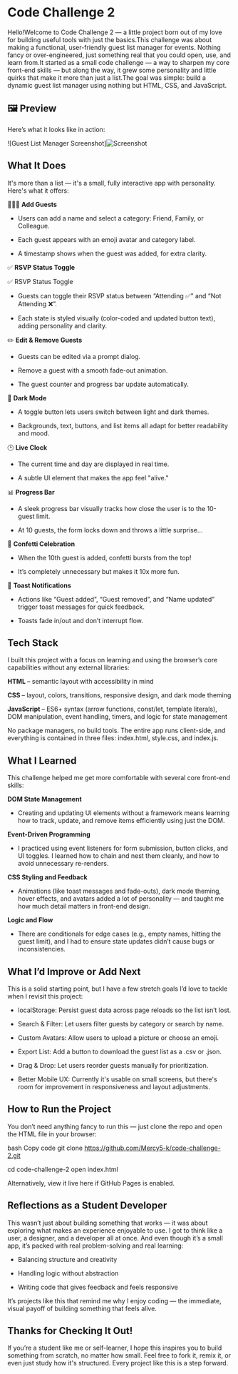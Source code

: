 # Code Challenge 2

Hello!Welcome to Code Challenge 2 — a little project born out of my love for building useful tools with just the basics.This challenge was about making a functional, user-friendly guest list manager for events. Nothing fancy or over-engineered, just something real that you could open, use, and learn from.It started as a small code challenge — a way to sharpen my core front-end skills — but along the way, it grew some personality and little quirks that make it more than just a list.The goal was simple: build a dynamic guest list manager using nothing but HTML, CSS, and JavaScript.

## 🖼 Preview

Here’s what it looks like in action:

![Guest List Manager Screenshot]![Screenshot](https://github.com/user-attachments/assets/3b3eec4b-78e5-4b0c-a772-762c77b06a8f)


## What It Does

It's more than a list — it's a small, fully interactive app with personality. Here's what it offers:

🧑‍🤝‍🧑 <strong> Add Guests </strong>

* Users can add a name and select a category: Friend, Family, or Colleague.

* Each guest appears with an emoji avatar and category label.

* A timestamp shows when the guest was added, for extra clarity.


✅ <strong> RSVP Status Toggle  </strong>

✅ RSVP Status Toggle
* Guests can toggle their RSVP status between “Attending ✅” and “Not Attending ❌”.

* Each state is styled visually (color-coded and updated button text), adding personality and clarity.

✏️ <strong> Edit & Remove Guests  </strong>

* Guests can be edited via a prompt dialog.

* Remove a guest with a smooth fade-out animation.

* The guest counter and progress bar update automatically.

🌙 <strong> Dark Mode  </strong>

* A toggle button lets users switch between light and dark themes.

* Backgrounds, text, buttons, and list items all adapt for better readability and mood.

🕒 <strong> Live Clock  </strong>

* The current time and day are displayed in real time.

* A subtle UI element that makes the app feel "alive."

📊 <strong> Progress Bar </strong>

* A sleek progress bar visually tracks how close the user is to the 10-guest limit.

* At 10 guests, the form locks down and throws a little surprise…

🎉 <strong> Confetti Celebration </strong>

* When the 10th guest is added, confetti bursts from the top!

* It’s completely unnecessary but makes it 10x more fun.

🔔 <strong> Toast Notifications </strong>

* Actions like “Guest added”, “Guest removed”, and “Name updated” trigger toast messages for quick feedback.

* Toasts fade in/out and don’t interrupt flow.


## Tech Stack
I built this project with a focus on learning and using the browser’s core capabilities without any external libraries:

<strong> HTML </strong> – semantic layout with accessibility in mind

<strong> CSS </strong> – layout, colors, transitions, responsive design, and dark mode theming

<strong> JavaScript </strong> – ES6+ syntax (arrow functions, const/let, template literals), DOM manipulation, event handling, timers, and logic for state management

No package managers, no build tools. The entire app runs client-side, and everything is contained in three files: index.html, style.css, and index.js.

## What I Learned

This challenge helped me get more comfortable with several core front-end skills:

<strong> DOM State Management </strong>

* Creating and updating UI elements without a framework means learning how to track, update, and remove items efficiently using just the DOM.

<strong> Event-Driven Programming </strong>

* I practiced using event listeners for form submission, button clicks, and UI toggles. I learned how to chain and nest them cleanly, and how to avoid unnecessary re-renders.

<strong> CSS Styling and Feedback </strong>

* Animations (like toast messages and fade-outs), dark mode theming, hover effects, and avatars added a lot of personality — and taught me how much detail matters in front-end design.

<strong> Logic and Flow </strong>

* There are conditionals for edge cases (e.g., empty names, hitting the guest limit), and I had to ensure state updates didn’t cause bugs or inconsistencies.

## What I’d Improve or Add Next

This is a solid starting point, but I have a few stretch goals I’d love to tackle when I revisit this project:

* localStorage: Persist guest data across page reloads so the list isn’t lost.

* Search & Filter: Let users filter guests by category or search by name.

* Custom Avatars: Allow users to upload a picture or choose an emoji.

* Export List: Add a button to download the guest list as a .csv or .json.

* Drag & Drop: Let users reorder guests manually for prioritization.

* Better Mobile UX: Currently it's usable on small screens, but there's room for improvement in responsiveness and layout adjustments.

## How to Run the Project
You don’t need anything fancy to run this — just clone the repo and open the HTML file in your browser:

bash
Copy code
git clone https://github.com/Mercy5-k/code-challenge-2.git

cd code-challenge-2
open index.html

Alternatively, view it live here if GitHub Pages is enabled.

 ## Reflections as a Student Developer

This wasn’t just about building something that works — it was about exploring what makes an experience enjoyable to use. I got to think like a user, a designer, and a developer all at once. And even though it’s a small app, it’s packed with real problem-solving and real learning:

* Balancing structure and creativity

* Handling logic without abstraction

* Writing code that gives feedback and feels responsive

It’s projects like this that remind me why I enjoy coding — the immediate, visual payoff of building something that feels alive.

## Thanks for Checking It Out!

If you’re a student  like me or self-learner, I hope this inspires you to build something from scratch, no matter how small. Feel free to fork it, remix it, or even just study how it's structured. Every project like this is a step forward.











